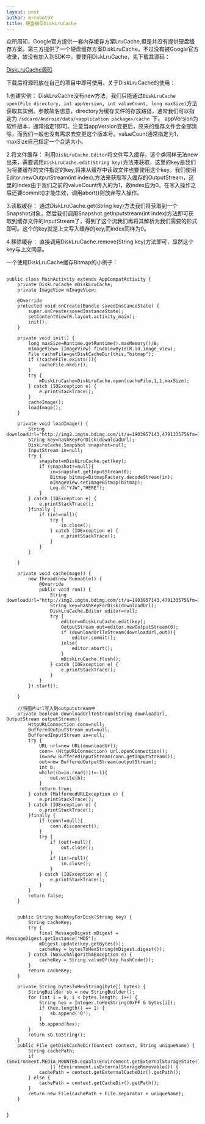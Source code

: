 ```yaml
---
layout: post
author: mrrobot97
title: 硬盘缓存DiskLruCache
---
```


众所周知，Google官方提供一套内存缓存方案LruCache,但是并没有提供硬盘缓存方案。第三方提供了一个硬盘缓存方案DiskLruCache，不过没有被Google官方收录，故没有加入到SDK中。要使用DiskLruCache，先下载其源码：

[DiskLruCache源码](http://android.googlesource.com/platform/libcore/+/jb-mr2-release/luni/src/main/java/libcore/io/DiskLruCache.java)

下载后将源码放在自己的项目中即可使用。关于DiskLruCache的使用：

1.创建实例：
DiskLruCache没有new方法，我们只能通过`DiskLruCache open(File directory, int appVersion, int valueCount, long maxSize)`方法获取其实例。参数故名思意，directory为缓存文件的存放路径，通常我们可以指定为 `/sdcard/Android/data/<application package>/cache `下。
appVersion为软件版本，通常指定1即可。注意当appVersion变更后，原来的缓存文件会全部清除，而我们一般也没有需求去变更这个版本号。valueCount通常指定为1，maxSize自己指定一个合适大小。

2.将文件缓存：
利用`DiskLruCache.Editor`将文件写入缓存，这个类同样无法new出来，需要调用`DiskLruCache.edit(String key)`方法来获取，这里的key是我们为将要缓存的文件指定的key,将来从缓存中读取文件也要使用这个key。我们使用Editor.newOutputStream(int index);方法来获取写入缓存的OutputStream，这里的index由于我们之前的valueCount传入的为1，故index应为0。在写入操作之后还要commit()才能生效，调用abort()则放弃写入操作。

3.读取缓存：
通过DiskLruCache.get(String key)方法我们将获取到一个Snapshot对象，然后我们调用Snapshot.getInputstream(int index)方法即可获取到缓存文件的InputStream了，得到了这个流我们再将其解析为我们需要的形式即可。这个的key就是上文写入缓存的key,而index同样为0。

4.移除缓存：
直接调用DiskLruCache.remove(String key)方法即可，显然这个key与上文同意。


一个使用DiskLruCache缓存Bitmap的小例子：

```

public class MainActivity extends AppCompatActivity {
    private DiskLruCache mDiskLruCache;
    private ImageView mImageView;

    @Override
    protected void onCreate(Bundle savedInstanceState) {
        super.onCreate(savedInstanceState);
        setContentView(R.layout.activity_main);
        init();
    }

    private void init() {
        long maxSize=Runtime.getRuntime().maxMemory()/8;
        mImageView= (ImageView) findViewById(R.id.image_view);
        File cacheFile=getDiskCacheDir(this,"bitmap");
        if (!cacheFile.exists()){
            cacheFile.mkdir();
        }
        try {
            mDiskLruCache=DiskLruCache.open(cacheFile,1,1,maxSize);
        } catch (IOException e) {
            e.printStackTrace();
        }
        cacheImage();
        loadImage();
    }

    private void loadImage() {
        String downloadUrl="http://img2.imgtn.bdimg.com/it/u=1903957143,479133575&fm=11&gp=0.jpg";
        String key=hashKeyForDisk(downloadUrl);
        DiskLruCache.Snapshot snapshot=null;
        InputStream in=null;
        try {
            snapshot=mDiskLruCache.get(key);
            if (snapshot!=null){
                in=snapshot.getInputStream(0);
                Bitmap bitmap=BitmapFactory.decodeStream(in);
                mImageView.setImageBitmap(bitmap);
                Log.d("YJW","HERE");
            }
        } catch (IOException e) {
            e.printStackTrace();
        }finally {
            if (in!=null){
                try {
                    in.close();
                } catch (IOException e) {
                    e.printStackTrace();
                }
            }
        }

    }

    private void cacheImage() {
        new Thread(new Runnable() {
            @Override
            public void run() {
                String downloadUrl="http://img2.imgtn.bdimg.com/it/u=1903957143,479133575&fm=11&gp=0.jpg";
                String key=hashKeyForDisk(downloadUrl);
                DiskLruCache.Editor editor=null;
                try {
                    editor=mDiskLruCache.edit(key);
                    OutputStream out=editor.newOutputStream(0);
                    if (downloadUrlToStream(downloadUrl,out)){
                        editor.commit();
                    }else{
                        editor.abort();
                    }
                    mDiskLruCache.flush();
                } catch (IOException e) {
                    e.printStackTrace();
                }
            }
        }).start();

    }

    //将图片url写入到outputstream中
    private boolean downloadUrlToStream(String downloadUrl, OutputStream outputStream){
        HttpURLConnection conn=null;
        BufferedOutputStream out=null;
        BufferedInputStream in=null;
        try {
            URL url=new URL(downloadUrl);
            conn= (HttpURLConnection) url.openConnection();
            in=new BufferedInputStream(conn.getInputStream());
            out=new BufferedOutputStream(outputStream);
            int b;
            while((b=in.read())!=-1){
                out.write(b);
            }
            return true;
        } catch (MalformedURLException e) {
            e.printStackTrace();
        } catch (IOException e) {
            e.printStackTrace();
        }finally {
            if (conn!=null){
                conn.disconnect();
            }
            try {
                if (out!=null){
                    out.close();
                }
                if (in!=null){
                    in.close();
                }
            } catch (IOException e) {
                e.printStackTrace();
            }
        }
        return false;
    }


    public String hashKeyForDisk(String key) {
        String cacheKey;
        try {
            final MessageDigest mDigest = MessageDigest.getInstance("MD5");
            mDigest.update(key.getBytes());
            cacheKey = bytesToHexString(mDigest.digest());
        } catch (NoSuchAlgorithmException e) {
            cacheKey = String.valueOf(key.hashCode());
        }
        return cacheKey;
    }

    private String bytesToHexString(byte[] bytes) {
        StringBuilder sb = new StringBuilder();
        for (int i = 0; i < bytes.length; i++) {
            String hex = Integer.toHexString(0xFF & bytes[i]);
            if (hex.length() == 1) {
                sb.append('0');
            }
            sb.append(hex);
        }
        return sb.toString();
    }
    public File getDiskCacheDir(Context context, String uniqueName) {
        String cachePath;
        if (Environment.MEDIA_MOUNTED.equals(Environment.getExternalStorageState())
                || !Environment.isExternalStorageRemovable()) {
            cachePath = context.getExternalCacheDir().getPath();
        } else {
            cachePath = context.getCacheDir().getPath();
        }
        return new File(cachePath + File.separator + uniqueName);
    }


}

```
